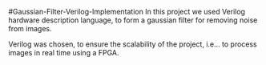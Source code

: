 #Gaussian-Filter-Verilog-Implementation
In this project we used Verilog hardware description language, to form a gaussian filter for removing noise from images.

Verilog was chosen, to ensure the scalability of the project, i.e... to process images in real time using a FPGA.
